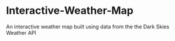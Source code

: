 # Interactive-Weather-Map
An interactive weather map built using data from the the Dark Skies Weather API
